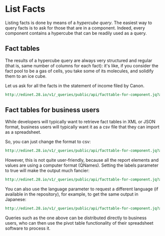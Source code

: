 List Facts
==========

Listing facts is done by means of a *hypercube query*. The easiest way to query facts is to ask for those that are in a component. Indeed, every component contains a hypercube that can be readily used as a query.

Fact tables
-----------

The results of a hypercube query are always very structured and regular (that is, same number of columns for each fact): it's like, if you consider the fact pool to be a gas of cells, you take some of its molecules, and solidify them to an ice cube.

Let us ask for all the facts in the statement of income filed by Canon.

```REST
http://edinet.28.io/v1/_queries/public/api/facttable-for-component.jq?aid=S1001J4B&role=http://disclosure.edinet-fsa.go.jp/role/jppfs/rol_StatementOfIncome&token=c3049752-4d35-43da-82a2-f89f1b06f7a4
```

Fact tables for business users
------------------------------

While developers will typically want to retrieve fact tables in XML or JSON format, business users will typically want it as a csv file that they can import as a spreadsheet.

So, you can just change the format to csv:

```REST
http://edinet.28.io/v1/_queries/public/api/facttable-for-component.jq?aid=S1001J4B&role=http://disclosure.edinet-fsa.go.jp/role/jppfs/rol_StatementOfIncome&format=csv&token=c3049752-4d35-43da-82a2-f89f1b06f7a4
```

However, this is not quite user-friendly, because all the report elements and values are using a computer format (QNames). Setting the labels parameter to true will make the output much fancier:

```REST
http://edinet.28.io/v1/_queries/public/api/facttable-for-component.jq?aid=S1001J4B&role=http://disclosure.edinet-fsa.go.jp/role/jppfs/rol_StatementOfIncome&format=csv&labels=true&token=c3049752-4d35-43da-82a2-f89f1b06f7a4
```

You can also use the language parameter to request a different language (if available in the repository), for example, to get the same output in Japanese:


```REST
http://edinet.28.io/v1/_queries/public/api/facttable-for-component.jq?aid=S1001J4B&role=http://disclosure.edinet-fsa.go.jp/role/jppfs/rol_StatementOfIncome&token=c3049752-4d35-43da-82a2-f89f1b06f7a4&format=html&labels&language=ja
```

Queries such as the one above can be distributed directly to business users, who can then use the pivot table functionality of their spreadsheet software to process it.

